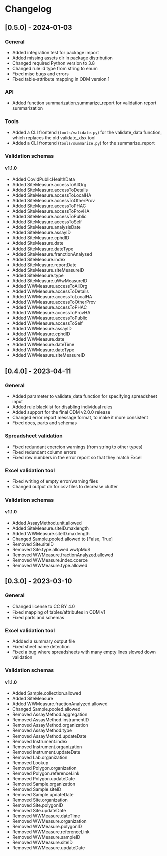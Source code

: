 # Changelog

## [0.5.0] - 2024-01-03

### General

- Added integration test for package import
- Added missing assets dir in package distribution
- Changed required Python version to 3.8
- Changed rule id type from string to enum
- Fixed misc bugs and errors
- Fixed table-attribute mapping in ODM version 1

### API

- Added function summarization.summarize_report for validation report
  summarization

### Tools

- Added a CLI frontend (`tools/validate.py`) for the validate_data function,
  which replaces the old validate_xlsx tool
- Added a CLI frontend (`tools/summarize.py`) for the summarize_report

### Validation schemas

#### v1.1.0

- Added CovidPublicHealthData
- Added SiteMeasure.accessToAllOrg
- Added SiteMeasure.accessToDetails
- Added SiteMeasure.accessToLocalHA
- Added SiteMeasure.accessToOtherProv
- Added SiteMeasure.accessToPHAC
- Added SiteMeasure.accessToProvHA
- Added SiteMeasure.accessToPublic
- Added SiteMeasure.accessToSelf
- Added SiteMeasure.analysisDate
- Added SiteMeasure.assayID
- Added SiteMeasure.cphdID
- Added SiteMeasure.date
- Added SiteMeasure.dateType
- Added SiteMeasure.franctionAnalysed
- Added SiteMeasure.index
- Added SiteMeasure.reportDate
- Added SiteMeasure.siteMeasureID
- Added SiteMeasure.type
- Added SiteMeasure.uWwMeasureID
- Added WWMeasure.accessToAllOrg
- Added WWMeasure.accessToDetails
- Added WWMeasure.accessToLocalHA
- Added WWMeasure.accessToOtherProv
- Added WWMeasure.accessToPHAC
- Added WWMeasure.accessToProvHA
- Added WWMeasure.accessToPublic
- Added WWMeasure.accessToSelf
- Added WWMeasure.assayID
- Added WWMeasure.cphdID
- Added WWMeasure.date
- Added WWMeasure.dateTime
- Added WWMeasure.dateType
- Added WWMeasure.siteMeasureID

## [0.4.0] - 2023-04-11

### General

- Added parameter to validate_data function for specifying spreadsheet input
- Added rule blacklist for disabling individual rules
- Added support for the final ODM v2.0.0 release
- Changed error report message format, to make it more consistent
- Fixed docs, parts and schemas

### Spreadsheet validation

- Fixed redundant coercion warnings (from string to other types)
- Fixed redundant column errors
- Fixed row numbers in the error report so that they match Excel

### Excel validation tool

- Fixed writing of empty error/warning files
- Changed output dir for csv files to decrease clutter

### Validation schemas

#### v1.1.0

- Added AssayMethod.unit.allowed
- Added SiteMeasure.siteID.maxlength
- Added WWMeasure.siteID.maxlength
- Changed Sample.pooled.allowed to [False, True]
- Removed Site.siteID
- Removed Site.type.allowed.wwtpMuS
- Removed WWMeasure.fractionAnalyzed.allowed
- Removed WWMeasure.index.coerce
- Removed WWMeasure.type.allowed

## [0.3.0] - 2023-03-10

### General

- Changed license to CC BY 4.0
- Fixed mapping of tables/attributes in ODM v1
- Fixed parts and schemas

### Excel validation tool

- Addded a summary output file
- Fixed sheet name detection
- Fixed a bug where spreadsheets with many empty lines slowed down validation

### Validation schemas

#### v1.1.0

- Added Sample.collection.allowed
- Added SiteMeasure
- Added WWMeasure.fractionAnalyzed.allowed
- Changed Sample.pooled.allowed
- Removed AssayMethod.aggregation
- Removed AssayMethod.instrumentID
- Removed AssayMethod.organization
- Removed AssayMethod.type
- Removed AssayMethod.updateDate
- Removed Instrument.index
- Removed Instrument.organization
- Removed Instrument.updateDate
- Removed Lab.organization
- Removed Lookup
- Removed Polygon.organization
- Removed Polygon.referenceLink
- Removed Polygon.updateDate
- Removed Sample.organization
- Removed Sample.siteID
- Removed Sample.updateDate
- Removed Site.organization
- Removed Site.polygonID
- Removed Site.updateDate
- Removed WWMeasure.dateTime
- Removed WWMeasure.organization
- Removed WWMeasure.polygonID
- Removed WWMeasure.referenceLink
- Removed WWMeasure.sampleID
- Removed WWMeasure.siteID
- Removed WWMeasure.updateDate
